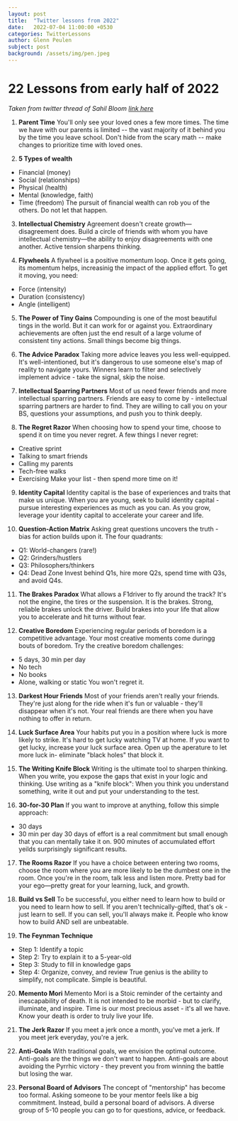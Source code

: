 ```yaml
---
layout: post
title:  "Twitter lessons from 2022"
date:   2022-07-04 11:00:00 +0530
categories: TwitterLessons
author: Glenn Peulen
subject: post
background: /assets/img/pen.jpeg
---
```


# 22 Lessons from early half of 2022
 *Taken from twitter thread of Sahil Bloom [link here](https://twitter.com/SahilBloom/status/1543229640155725826)*


 1. **Parent Time** You'll only see your loved ones a few more times. The time we have with our parents is limited -- the vast majority of it behind you by the time you leave school. Don't hide from the scary math -- make changes to prioritize time with loved ones.

 2. **5 Types of wealth**
   - Financial (money)
   - Social (relationships)
   - Physical (health)
   - Mental (knowledge, faith)
   - Time (freedom)
   The pursuit of financial wealth can rob you of the others. Do not let that happen.

 3. **Intellectual Chemistry**
 Agreement doesn't create growth—disagreement does. Build a circle of friends with whom you have intellectual chemistry—the ability to enjoy disagreements with one another. Active tension sharpens thinking.

 4. **Flywheels** 
 A flywheel is a positive momentum loop. Once it gets going, its momentum helps, increasinig the impact of the applied effort. To get it moving, you need:
   - Force (intensity)
   - Duration (consistency)
   - Angle (intelligent)

 5. **The Power of Tiny Gains** 
 Compounding is one of the most beautiful tings in the world. But it can work for or against you. Extraordinary achievements are often just the end result of a large volume of consistent tiny actions. Small things become big things.

 6. **The Advice Paradox** 
 Taking more advice leaves you less well-equipped. It's well-intentioned, but it's dangerous to use someone else's map of reality to navigate yours. Winners learn to filter and selectively implement advice - take the signal, skip the noise. 

 7. **Intellectual Sparring Partners**
 Most of us need fewer friends and more intellectual sparring partners. Friends are easy to come by - intellectual sparring partners are harder to find. They are willing to call you on your BS, questions your assumptions, and push you to think deeply.

 8. **The Regret Razor**
 When choosing how to spend your time, choose to spend it on time you never regret. A few things I never regret: 
  - Creative sprint
  - Talking to smart friends
  - Calling my parents
  - Tech-free walks
  - Exercising
  Make your list - then spend more time on it!
 
 9. **Identity Capital**
 Identity capital is the base of experiences and traits that make us unique. When you are young, seek to build identity capital - pursue interesting experiences as much as you can. As you grow, leverage your identity capital to accelerate your career and life. 
 
 10. **Question-Action Matrix**
 Asking great questions uncovers the truth - bias for action builds upon it. The four quadrants:
  - Q1: World-changers (rare!)
  - Q2: Grinders/hustlers
  - Q3: Philosophers/thinkers
  - Q4: Dead Zone
 Invest behind Q1s, hire more Q2s, spend time with Q3s, and avoid Q4s.

 11. **The Brakes Paradox**
 What allows a F1driver to fly around the track?
 It's not the engine, the tires or the suspension. It is the brakes. Strong, reliable brakes unlock the driver. Build brakes into your life that allow you to accelerate and hit turns without fear.

 12. **Creative Boredom**
 Experiencing regular periods of boredom is a competitive advantage. Your most creative moments come duringg bouts of boredom. Try the creative boredom challenges:
  - 5 days, 30 min per day
  - No tech
  - No books
  - Alone, walking or static
 You won't regret it.

 13. **Darkest Hour Friends**
 Most of your friends aren't really your friends. They're just along for the ride when it's fun or valuable - they'll disappear when it's not. Your real friends are there when you have nothing to offer in return. 

 14. **Luck Surface Area**
 Your habits put you in a position where luck is more likely to strike. It's hard to get lucky watching TV at home. If you want to get lucky, increase your luck surface area. Open up the aperature to let more luck in- eliminate "black holes" that block it.
 
 15. **The Writing Knife Block**
 Writing is the ultimate tool to sharpen thinking. When you write, you expose the gaps that exist in your logic and thinking. 
  Use writing as a "knife block":
  When you think you understand something, write it out and put your understanding to the test.
 
 16. **30-for-30 Plan**
 If you want to improve at anything, follow this simple approach: 
  - 30 days
  - 30 min per day
 30 days of effort is a real commitment but small enough that you can mentally take it on. 900 minutes of accumulated effort yeilds surprisingly significant results.

 17. **The Rooms Razor**
 If you have a choice between entering two rooms, choose the room where you are more likely to be the dumbest one in the room. Once you're in the room, talk less and listen more. Pretty bad for your ego—pretty great for your learning, luck, and growth.

 18. **Build vs Sell**
 To be successful, you either need to learn how to build or you need to learn how to sell. If you aren't technically-gifted, that's ok - just learn to sell. If you can sell, you'll always make it. 
  People who know how to build AND sell are unbeatable.

 19. **The Feynman Technique**
  - Step 1: Identify a topic
  - Step 2: Try to explain it to a 5-year-old
  - Step 3: Study to fill in knowledge gaps
  - Step 4: Organize, convey, and review
  True genius is the ability to simplify, not complicate. Simple is beautiful.

  20. **Memento Mori**
  Memento Mori is a Stoic reminder of the certainty and inescapability of death. It is not intended to be morbid - but to clarify, illuminate, and inspire. Time is our most precious asset - it's all we have. Know your death is order to truly live your life.

  21. **The Jerk Razor**
  If you meet a jerk once a month, you've met a jerk. If you meet jerk everyday, you're a jerk.

  22. **Anti-Goals**
  With traditional goals, we envision the optimal outcome. Anti-goals are the things we don't want to happen. Anti-goals are about avoiding the Pyrrhic victory - they prevent you from winning the battle but losing the war.

  23. **Personal Board of Advisors**
  The concept of "mentorship" has become too formal. Asking someone to be your mentor feels like a big commitment. Instead, build a personal board of advisors. A diverse group of 5-10 people you can go to for questions, advice, or feedback.